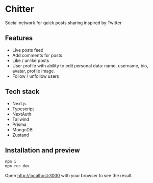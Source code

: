 # Chitter
Social network for quick posts sharing inspired by Twitter

## Features
- Live posts feed
- Add comments for posts
- Like / unlike posts
- User profile with ability to edit personal data: name, username, bio, avatar, profile image.
- Follow / unfollow users

## Tech stack
- Next.js
- Typescript
- NextAuth
- Tailwind
- Prisma
- MongoDB
- Zustand

## Installation and preview

```bash
npm i
npm run dev
```

Open [http://localhost:3000](http://localhost:3000) with your browser to see the result.
